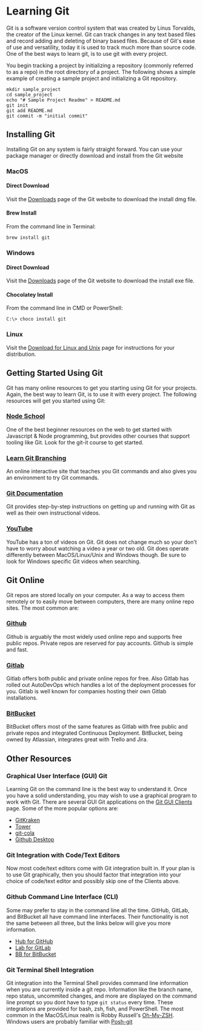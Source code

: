 # Learning Git

Git is a software version control system that was created by Linus Torvalds, the creator of the Linux kernel.  Git can track changes in any text based files and record adding and deleting of binary based files.  Because of Git's ease of use and versatility, today it is used to track much more than source code.  One of the best ways to learn git, is to use git with every project.  

You begin tracking a project by initializing a repository (commonly referred to as a repo) in the root directory of a project.  The following shows a simple example of creating a sample project and initializing a Git repository.

```
mkdir sample_project
cd sample_project
echo "# Sample Project Readme" > README.md
git init
git add README.md
git commit -m "initial commit"
```

## Installing Git

Installing Git on any system is fairly straight forward.  You can use your package manager or directly download and install from the Git website

### MacOS

#### Direct Download

Visit the [Downloads](https://git-scm.com/downloads) page of the Git website to download the install dmg file.

#### Brew Install

From the command line in Terminal:

```
brew install git
```

### Windows

#### Direct Download

Visit the [Downloads](https://git-scm.com/downloads) page of the Git website to download the install exe file.

#### Chocolatey Install

From the command line in CMD or PowerShell:

```
C:\> choco install git
```

### Linux

Visit the [Download for Linux and Unix](https://git-scm.com/download/linux) page for instructions for your distribution.  

## Getting Started Using Git

Git has many online resources to get you starting using Git for your projects.  Again, the best way to learn Git, is to use it with every project.  The following resources will get you started using Git:

### [Node School](https://nodeschool.io)

One of the best beginner resources on the web to get started with Javascript & Node programming, but provides other courses that support tooling like Git.  Look for the git-it course to get started.

### [Learn Git Branching](https://learngitbranching.js.org/)

An online interactive site that teaches you Git commands and also gives you an environment to try Git commands.

### [Git Documentation](https://git-scm.com/doc)

Git provides step-by-step instructions on getting up and running with Git as well as their own instructional videos.

### [YouTube](https://www.youtube.com/results?search_query=git)

YouTube has a ton of videos on Git.  Git does not change much so your don't have to worry about watching a video a year or two old.  Git does operate differently between MacOS/Linux/Unix and Windows though.  Be sure to look for Windows specific Git videos when searching.

## Git Online 

Git repos are stored locally on your computer.  As a way to access them remotely or to easily move between computers, there are many online repo sites.  The most common are:

### [Github](https://github.com)

Github is arguably the most widely used online repo and supports free public repos.  Private repos are reserved for pay accounts.  Github is simple and fast.

### [Gitlab](https://about.gitlab.com/)

Gitlab offers both public and private online repos for free.  Also Gitlab has rolled out AutoDevOps which handles a lot of the deployment processes for you.  Gitlab is well known for companies hosting their own Gitlab installations.

### [BitBucket](https://bitbucket.org/)

BitBucket offers most of the same features as Gitlab with free public and private repos and integrated Continuous Deployment.  BitBucket, being owned by Atlassian, integrates great with Trello and Jira.

## Other Resources

### Graphical User Interface (GUI) Git

Learning Git on the command line is the best way to understand it.  Once you have a solid understanding, you may wish to use a graphical program to work with Git.  There are several GUI Git applications on the [Git GUI Clients](https://git-scm.com/downloads/guis) page.  Some of the more popular options are:

* [GitKraken](https://www.gitkraken.com/)
* [Tower](https://www.git-tower.com/)
* [git-cola](https://git-cola.github.io/)
* [Github Desktop](https://desktop.github.com/)

### Git Integration with Code/Text Editors

Now most code/text editors come with Git integration built in.  If your plan is to use Git graphically, then you should factor that integration into your choice of code/text editor and possibly skip one of the Clients above.

### Github Command Line Interface (CLI)

Some may prefer to stay in the command line all the time.  GitHub, GitLab, and BitBucket all have command line interfaces.  Their functionality is not the same between all three, but the links below will give you more information.

* [Hub for GitHub](https://hub.github.com/)
* [Lab for GitLab](https://www.npmjs.com/package/git-lab-cli)
* [BB for BitBucket](https://bitbucket.org/zhemao/bitbucket-cli)

### Git Terminal Shell Integration

Git integration into the Terminal Shell provides command line information when you are currently inside a git repo.  Information like the branch name, repo status, uncommited changes, and more are displayed on the command line prompt so you dont have to type `git status` every time.  These integrations are provided for bash, zsh, fish, and PowerShell.  The most common in the MacOS/Linux realm is Robby Russell's [Oh-My-ZSH](https://github.com/robbyrussell/oh-my-zsh).  Windows users are probably familiar with [Posh-git](https://github.com/dahlbyk/posh-git)